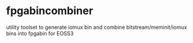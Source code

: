 # fpgabincombiner
utility toolset to generate iomux bin and combine bitstream/meminit/iomux bins into fpgabin for EOSS3
